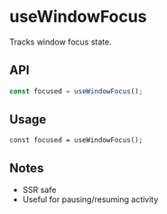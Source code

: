 # useWindowFocus

Tracks window focus state.

## API
```ts
const focused = useWindowFocus();
```

## Usage
```tsx
const focused = useWindowFocus();
```

## Notes
- SSR safe
- Useful for pausing/resuming activity
